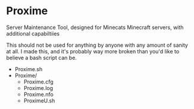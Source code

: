 # Proxime
Server Maintenance Tool, designed for Minecats Minecraft servers, with additional capabiltiies

This should not be used for anything by anyone with any amount of sanity at all. I made this, and it's probably way more broken than you'd like to believe a bash script can be. 


* Proxime.sh
* Proxime/
  - Proxime.cfg
  - Proxime.log
  - Proxime.nfo
  - ProximeU.sh
